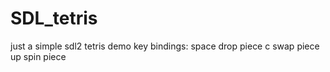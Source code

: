 # SDL_tetris
just a simple sdl2 tetris demo
key bindings:
space drop piece
c swap piece
up spin piece
